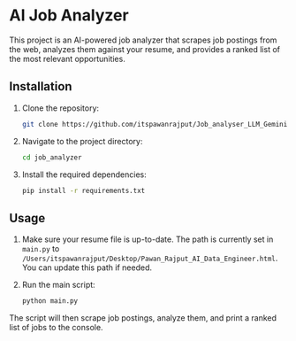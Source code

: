 # AI Job Analyzer

This project is an AI-powered job analyzer that scrapes job postings from the web, analyzes them against your resume, and provides a ranked list of the most relevant opportunities.

## Installation

1.  Clone the repository:
    ```bash
    git clone https://github.com/itspawanrajput/Job_analyser_LLM_Gemini
    ```
2.  Navigate to the project directory:
    ```bash
    cd job_analyzer
    ```
3.  Install the required dependencies:
    ```bash
    pip install -r requirements.txt
    ```

## Usage

1.  Make sure your resume file is up-to-date. The path is currently set in `main.py` to `/Users/itspawanrajput/Desktop/Pawan_Rajput_AI_Data_Engineer.html`. You can update this path if needed.

2.  Run the main script:
    ```bash
    python main.py
    ```

The script will then scrape job postings, analyze them, and print a ranked list of jobs to the console.
